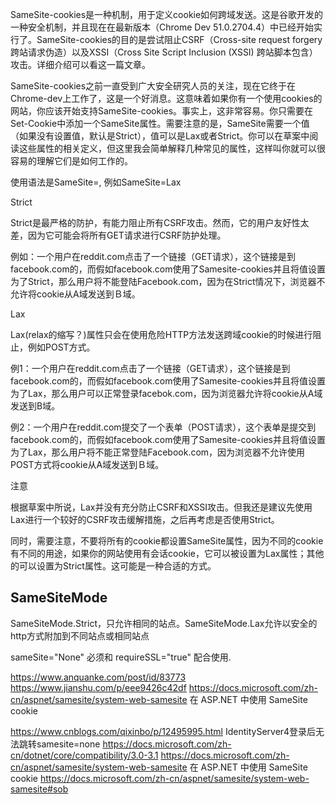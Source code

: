 SameSite-cookies是一种机制，用于定义cookie如何跨域发送。这是谷歌开发的一种安全机制，并且现在在最新版本（Chrome Dev 51.0.2704.4）中已经开始实行了。SameSite-cookies的目的是尝试阻止CSRF（Cross-site request forgery 跨站请求伪造）以及XSSI（Cross Site Script Inclusion (XSSI) 跨站脚本包含）攻击。详细介绍可以看这一篇文章。

SameSite-cookies之前一直受到广大安全研究人员的关注，现在它终于在Chrome-dev上工作了，这是一个好消息。这意味着如果你有一个使用cookies的网站，你应该开始支持SameSite-cookies。事实上，这非常容易。你只需要在Set-Cookie中添加一个SameSite属性。需要注意的是，SameSite需要一个值（如果没有设置值，默认是Strict），值可以是Lax或者Strict。你可以在草案中阅读这些属性的相关定义，但这里我会简单解释几种常见的属性，这样叫你就可以很容易的理解它们是如何工作的。

使用语法是SameSite=<value>, 例如SameSite=Lax

Strict

Strict是最严格的防护，有能力阻止所有CSRF攻击。然而，它的用户友好性太差，因为它可能会将所有GET请求进行CSRF防护处理。

例如：一个用户在reddit.com点击了一个链接（GET请求），这个链接是到facebook.com的，而假如facebook.com使用了Samesite-cookies并且将值设置为了Strict，那么用户将不能登陆Facebook.com，因为在Strict情况下，浏览器不允许将cookie从A域发送到Ｂ域。

Lax

Lax(relax的缩写？)属性只会在使用危险HTTP方法发送跨域cookie的时候进行阻止，例如POST方式。

例1：一个用户在reddit.com点击了一个链接（GET请求），这个链接是到facebook.com的，而假如facebook.com使用了Samesite-cookies并且将值设置为了Lax，那么用户可以正常登录facebok.com，因为浏览器允许将cookie从A域发送到B域。

例2：一个用户在reddit.com提交了一个表单（POST请求），这个表单是提交到facebook.com的，而假如facebook.com使用了Samesite-cookies并且将值设置为了Lax，那么用户将不能正常登陆Facebook.com，因为浏览器不允许使用POST方式将cookie从A域发送到Ｂ域。

注意

根据草案中所说，Lax并没有充分防止CSRF和XSSI攻击。但我还是建议先使用Lax进行一个较好的CSRF攻击缓解措施，之后再考虑是否使用Strict。

同时，需要注意，不要将所有的cookie都设置SameSite属性，因为不同的cookie有不同的用途，如果你的网站使用有会话cookie，它可以被设置为Lax属性；其他的可以设置为Strict属性。这可能是一种合适的方式。

## SameSiteMode
SameSiteMode.Strict，只允许相同的站点。SameSiteMode.Lax允许以安全的 http方式附加到不同站点或相同站点

sameSite="None" 必须和 requireSSL="true" 配合使用.

https://www.anquanke.com/post/id/83773
https://www.jianshu.com/p/eee9426c42df
https://docs.microsoft.com/zh-cn/aspnet/samesite/system-web-samesite  在 ASP.NET 中使用 SameSite cookie

https://www.cnblogs.com/qixinbo/p/12495995.html  IdentityServer4登录后无法跳转samesite=none
https://docs.microsoft.com/zh-cn/dotnet/core/compatibility/3.0-3.1 
https://docs.microsoft.com/zh-cn/aspnet/samesite/system-web-samesite 在 ASP.NET 中使用 SameSite cookie
https://docs.microsoft.com/zh-cn/aspnet/samesite/system-web-samesite#sob